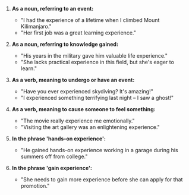 1. **As a noun, referring to an event:**
   - "I had the experience of a lifetime when I climbed Mount Kilimanjaro."
   - "Her first job was a great learning experience."

2. **As a noun, referring to knowledge gained:**
   - "His years in the military gave him valuable life experience."
   - "She lacks practical experience in this field, but she's eager to learn."

3. **As a verb, meaning to undergo or have an event:**
   - "Have you ever experienced skydiving? It's amazing!"
   - "I experienced something terrifying last night – I saw a ghost!"

4. **As a verb, meaning to cause someone to feel something:**
   - "The movie really experience me emotionally."
   - "Visiting the art gallery was an enlightening experience."

5. **In the phrase 'hands-on experience':**
   - "He gained hands-on experience working in a garage during his summers off from college."

6. **In the phrase 'gain experience':**
   - "She needs to gain more experience before she can apply for that promotion."